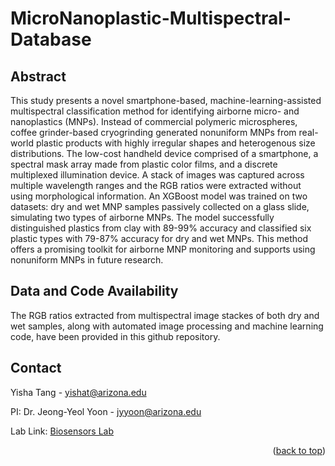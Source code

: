 # MicroNanoplastic-Multispectral-Database


<!-- ABOUT THE PROJECT -->
## Abstract

This study presents a novel smartphone-based, machine-learning-assisted multispectral classification method for identifying airborne micro- and nanoplastics (MNPs). Instead of commercial polymeric microspheres, coffee grinder-based cryogrinding generated nonuniform MNPs from real-world plastic products with highly irregular shapes and heterogenous size distributions. The low-cost handheld device comprised of a smartphone, a spectral mask array made from plastic color films, and a discrete multiplexed illumination device. A stack of images was captured across multiple wavelength ranges and the RGB ratios were extracted without using morphological information. An XGBoost model was trained on two datasets: dry and wet MNP samples passively collected on a glass slide, simulating two types of airborne MNPs. The model successfully distinguished plastics from clay with 89-99% accuracy and classified six plastic types with 79-87% accuracy for dry and wet MNPs. This method offers a promising toolkit for airborne MNP monitoring and supports using nonuniform MNPs in future research.


## Data and Code Availability

The RGB ratios extracted from multispectral image stackes of both dry and wet samples, along with automated image processing and machine learning code, have been provided in this github repository.


<!-- CONTACT -->
## Contact

Yisha Tang - yishat@arizona.edu

PI: Dr. Jeong-Yeol Yoon - jyyoon@arizona.edu

Lab Link: [Biosensors Lab](https://biosensors.abe.arizona.edu)

<p align="right">(<a href="#readme-top">back to top</a>)</p>
